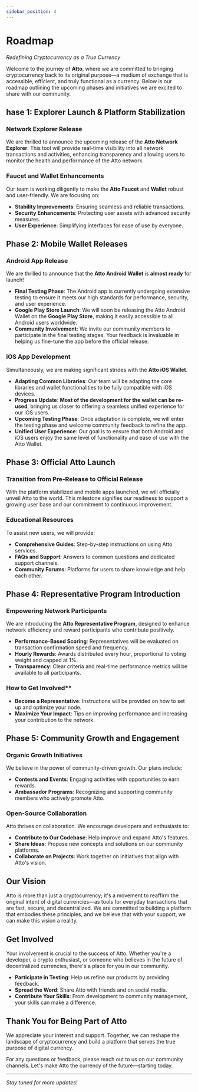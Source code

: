 ```yaml
---
sidebar_position: 4
---
```


# Roadmap

*Redefining Cryptocurrency as a True Currency*

Welcome to the journey of **Atto**, where we are committed to bringing cryptocurrency back to its original purpose—a medium of exchange that is accessible, efficient, and truly functional as a currency. Below is our roadmap outlining the upcoming phases and initiatives we are excited to share with our community.

## hase 1: Explorer Launch & Platform Stabilization

### Network Explorer Release

We are thrilled to announce the upcoming release of the **Atto Network Explorer**. This tool will provide real-time visibility into all network transactions and activities, enhancing transparency and allowing users to monitor the health and performance of the Atto network.

### Faucet and Wallet Enhancements

Our team is working diligently to make the **Atto Faucet** and **Wallet** robust and user-friendly. We are focusing on:

- **Stability Improvements**: Ensuring seamless and reliable transactions.
- **Security Enhancements**: Protecting user assets with advanced security measures.
- **User Experience**: Simplifying interfaces for ease of use by everyone.

## Phase 2: Mobile Wallet Releases

### Android App Release

We are thrilled to announce that the **Atto Android Wallet** is **almost ready** for launch!

- **Final Testing Phase**: The Android app is currently undergoing extensive testing to ensure it meets our high standards for performance, security, and user experience.
- **Google Play Store Launch**: We will soon be releasing the Atto Android Wallet on the **Google Play Store**, making it easily accessible to all Android users worldwide.
- **Community Involvement**: We invite our community members to participate in the final testing stages. Your feedback is invaluable in helping us fine-tune the app before the official release.

### iOS App Development

Simultaneously, we are making significant strides with the **Atto iOS Wallet**.

- **Adapting Common Libraries**: Our team will be adapting the core libraries and wallet functionalities to be fully compatible with iOS devices.
- **Progress Update**: **Most of the development for the wallet can be re-used**, bringing us closer to offering a seamless unified experience for our iOS users.
- **Upcoming Testing Phase**: Once adaptation is complete, we will enter the testing phase and welcome community feedback to refine the app.
- **Unified User Experience**: Our goal is to ensure that both Android and iOS users enjoy the same level of functionality and ease of use with the Atto Wallet.


## Phase 3: Official Atto Launch

### Transition from Pre-Release to Official Release

With the platform stabilized and mobile apps launched, we will officially unveil Atto to the world. This milestone signifies our readiness to support a growing user base and our commitment to continuous improvement.

### Educational Resources

To assist new users, we will provide:

- **Comprehensive Guides**: Step-by-step instructions on using Atto services.
- **FAQs and Support**: Answers to common questions and dedicated support channels.
- **Community Forums**: Platforms for users to share knowledge and help each other.

## Phase 4: Representative Program Introduction

### Empowering Network Participants

We are introducing the **Atto Representative Program**, designed to enhance network efficiency and reward participants who contribute positively.

- **Performance-Based Scoring**: Representatives will be evaluated on transaction confirmation speed and frequency.
- **Hourly Rewards**: Awards distributed every hour, proportional to voting weight and capped at 1%.
- **Transparency**: Clear criteria and real-time performance metrics will be available to all participants.

### How to Get Involved**

- **Become a Representative**: Instructions will be provided on how to set up and optimize your node.
- **Maximize Your Impact**: Tips on improving performance and increasing your contribution to the network.

## Phase 5: Community Growth and Engagement

### Organic Growth Initiatives

We believe in the power of community-driven growth. Our plans include:

- **Contests and Events**: Engaging activities with opportunities to earn rewards.
- **Ambassador Programs**: Recognizing and supporting community members who actively promote Atto.

### Open-Source Collaboration

Atto thrives on collaboration. We encourage developers and enthusiasts to:

- **Contribute to Our Codebase**: Help improve and expand Atto's features.
- **Share Ideas**: Propose new concepts and solutions on our community platforms.
- **Collaborate on Projects**: Work together on initiatives that align with Atto's vision.


## Our Vision

Atto is more than just a cryptocurrency; it's a movement to reaffirm the original intent of digital currencies—as tools for everyday transactions that are fast, secure, and decentralized. We are committed to building a platform that embodies these principles, and we believe that with your support, we can make this vision a reality.

## Get Involved

Your involvement is crucial to the success of Atto. Whether you're a developer, a crypto enthusiast, or someone who believes in the future of decentralized currencies, there's a place for you in our community.

- **Participate in Testing**: Help us refine our products by providing feedback.
- **Spread the Word**: Share Atto with friends and on social media.
- **Contribute Your Skills**: From development to community management, your skills can make a difference.

## Thank You for Being Part of Atto

We appreciate your interest and support. Together, we can reshape the landscape of cryptocurrency and build a platform that serves the true purpose of digital currency.

For any questions or feedback, please reach out to us on our community channels. Let's make Atto the currency of the future—starting today.

---

*Stay tuned for more updates!*
